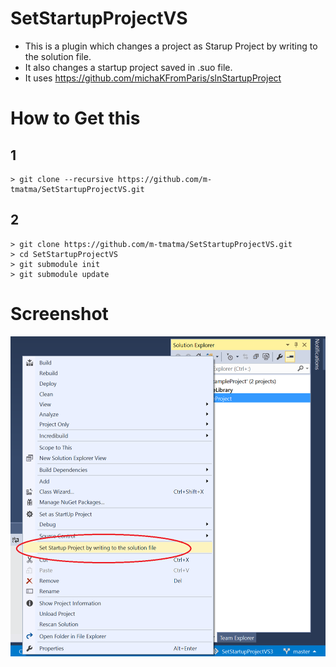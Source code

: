 # SetStartupProjectVS

- This is a plugin which changes a project as Starup Project by writing to the solution file.
- It also changes a startup project saved in .suo file.
- It uses https://github.com/michaKFromParis/slnStartupProject

# How to Get this

## 1

	> git clone --recursive https://github.com/m-tmatma/SetStartupProjectVS.git

## 2

	> git clone https://github.com/m-tmatma/SetStartupProjectVS.git
	> cd SetStartupProjectVS
	> git submodule init
	> git submodule update

# Screenshot

![Visual Studio Plugin which set as StartUp Project](/image/screenshot-en.png?raw=true "screenshot")


